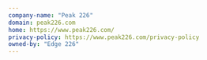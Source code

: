 ```yaml
---
company-name: "Peak 226"
domain: peak226.com
home: https://www.peak226.com/
privacy-policy: https://www.peak226.com/privacy-policy
owned-by: "Edge 226"
---
```




